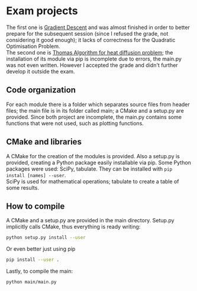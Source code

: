 # Exam projects
The first one is [Gradient Descent](https://github.com/pcafrica/advanced_programming_2023-2024/blob/main/exams/2024-01-17/part2.md) and was almost finished in order to better prepare for the subsequent session (since I refused the grade, not considering it good enough); it lacks of correctness for the Quadratic Optimisation Problem.<br>
The second one is [Thomas Algorithm for heat diffusion problem](https://github.com/pcafrica/advanced_programming_2023-2024/blob/main/exams/2024-02-13/part2.md); the installation of its module via pip is incomplete due to errors, the main.py was not even written. However I accepted the grade and didn't further develop it outside the exam.

## Code organization
For each module there is a folder which separates source files from header files; the main file is in its folder called main; a CMake and a setup.py are provided. Since both project are incomplete, the main.py contains some functions that were not used, such as plotting functions.

## CMake and libraries
A CMake for the creation of the modules is provided. Also a setup.py is provided, creating a Python package easily installable via pip.
Some Python packages were used: SciPy, tabulate. They can be installed with `pip install [names] --user`.<br>
SciPy is used for mathematical operations; tabulate to create a table of some results.

## How to compile
A CMake and a setup.py are provided in the main directory. Setup.py implicitly calls CMake, thus everything is ready writing:
```bash
python setup.py install --user
```
Or even better just using pip
```bash
pip install --user .
```
Lastly, to compile the main:
```bash
python main/main.py
```
